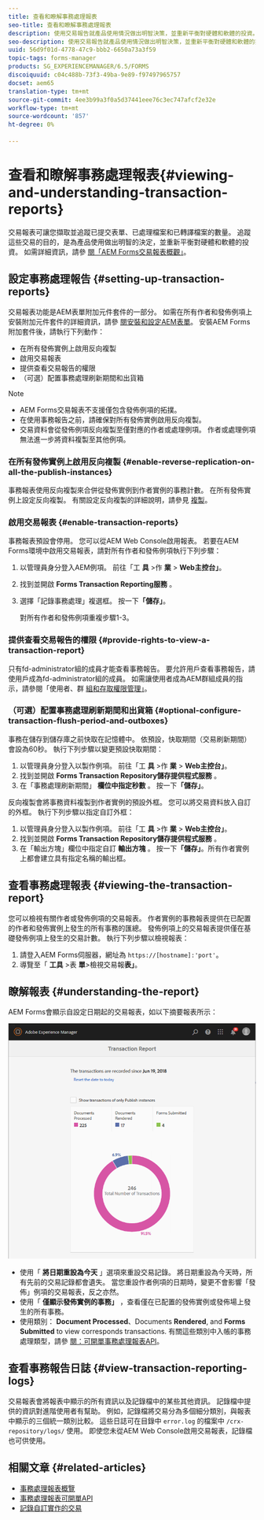 ```yaml
---
title: 查看和瞭解事務處理報表
seo-title: 查看和瞭解事務處理報表
description: 使用交易報告就產品使用情況做出明智決策，並重新平衡對硬體和軟體的投資。
seo-description: 使用交易報告就產品使用情況做出明智決策，並重新平衡對硬體和軟體的投資。
uuid: 56d9f01d-4778-47c9-bbb2-6650a73a3f59
topic-tags: forms-manager
products: SG_EXPERIENCEMANAGER/6.5/FORMS
discoiquuid: c04c488b-73f3-49ba-9e89-f97497965757
docset: aem65
translation-type: tm+mt
source-git-commit: 4ee3b99a3f0a5d37441eee76c3ec747afcf2e32e
workflow-type: tm+mt
source-wordcount: '857'
ht-degree: 0%

---
```



# 查看和瞭解事務處理報表{#viewing-and-understanding-transaction-reports}

交易報表可讓您擷取並追蹤已提交表單、已處理檔案和已轉譯檔案的數量。 追蹤這些交易的目的，是為產品使用做出明智的決定，並重新平衡對硬體和軟體的投資。 如需詳細資訊，請參 [閱「AEM Forms交易報表概觀」](../../forms/using/transaction-reports-overview.md)。

## 設定事務處理報告  {#setting-up-transaction-reports}

交易報表功能是AEM表單附加元件套件的一部分。 如需在所有作者和發佈例項上安裝附加元件套件的詳細資訊，請參 [閱安裝和設定AEM表單](/help/forms/using/installing-configuring-aem-forms-osgi.md)。 安裝AEM Forms附加套件後，請執行下列動作：

* 在所有發佈實例上啟用反向複製
* 啟用交易報表
* 提供查看交易報告的權限
* （可選）配置事務處理刷新期間和出貨箱 [](/help/forms/using/installing-configuring-aem-forms-osgi.md)

>[!NOTE]
>
>* AEM Forms交易報表不支援僅包含發佈例項的拓撲。
>* 在使用事務報告之前，請確保對所有發佈實例啟用反向複製。
>* 交易資料會從發佈例項反向複製至僅對應的作者或處理例項。 作者或處理例項無法進一步將資料複製至其他例項。

>



### 在所有發佈實例上啟用反向複製 {#enable-reverse-replication-on-all-the-publish-instances}

事務報表使用反向複製來合併從發佈實例到作者實例的事務計數。 在所有發佈實例上設定反向複製。 有關設定反向複製的詳細說明，請參見 [複製](/help/sites-deploying/replication.md)。

### 啟用交易報表 {#enable-transaction-reports}

事務報表預設會停用。 您可以從AEM Web Console啟用報表。 若要在AEM Forms環境中啟用交易報表，請對所有作者和發佈例項執行下列步驟：

1. 以管理員身分登入AEM例項。 前往「工 **具** >作 **業** > **Web主控台」**。
1. 找到並開啟 **Forms Transaction Reporting服務** 。
1. 選擇「記錄事務處理」複選框。 按一下&#x200B;**「儲存」**。

   對所有作者和發佈例項重複步驟1-3。

### 提供查看交易報告的權限 {#provide-rights-to-view-a-transaction-report}

只有fd-administrator組的成員才能查看事務報告。 要允許用戶查看事務報告，請使用戶成為fd-administrator組的成員。 如需讓使用者成為AEM群組成員的指示，請參閱「使用者、群 [組和存取權限管理」](/help/sites-administering/user-group-ac-admin.md)。

### （可選）配置事務處理刷新期間和出貨箱 {#optional-configure-transaction-flush-period-and-outboxes}

事務在儲存到儲存庫之前快取在記憶體中。 依預設，快取期間（交易刷新期間）會設為60秒。 執行下列步驟以變更預設快取期間：

1. 以管理員身分登入以製作例項。 前往「工 **具** >作 **業** > **Web主控台」**。
1. 找到並開啟 **Forms Transaction Repository儲存提供程式服務** 。
1. 在「事務處理刷新期間」 **欄位中指定秒數** 。 按一下&#x200B;**「儲存」**。

反向複製會將事務資料複製到作者實例的預設外框。 您可以將交易資料放入自訂的外框。 執行下列步驟以指定自訂外框：

1. 以管理員身分登入以製作例項。 前往「工 **具** >作 **業** > **Web主控台」**。
1. 找到並開啟 **Forms Transaction Repository儲存提供程式服務** 。
1. 在「輸出方塊」欄位中指定自訂 **輸出方塊** 。 按一下&#x200B;**「儲存」**。所有作者實例上都會建立具有指定名稱的輸出框。

## 查看事務處理報表 {#viewing-the-transaction-report}

您可以檢視有關作者或發佈例項的交易報表。 作者實例的事務報表提供在已配置的作者和發佈實例上發生的所有事務的匯總。 發佈例項上的交易報表提供僅在基礎發佈例項上發生的交易計數。 執行下列步驟以檢視報表：

1. 請登入AEM Forms伺服器，網址為 `https://[hostname]:'port'`。
1. 導覽至「 **工具** >表 **單**>檢視交易報&#x200B;**表」**。

## 瞭解報表 {#understanding-the-report}

AEM Forms會顯示自設定日期起的交易報表，如以下摘要報表所示：

![sample-transaction-report-author](assets/sample-transaction-report-author.png)

* 使用「 **將日期重設為今天** 」選項來重設交易記錄。 將日期重設為今天時，所有先前的交易記錄都會遺失。 當您重設作者例項的日期時，變更不會影響「發佈」例項的交易報表，反之亦然。
* 使用「 **僅顯示發佈實例的事務」** ，查看僅在已配置的發佈實例或發佈場上發生的所有事務。
* 使用類別： **Document Processed**、Documents **Rendered**, and **Forms Submitted** to view corresponds transactions. 有關這些類別中入帳的事務處理類型，請參 [閱：可開單事務處理報表API](../../forms/using/transaction-reports-billable-apis.md)。

## 查看事務報告日誌 {#view-transaction-reporting-logs}

交易報表會將報表中顯示的所有資訊以及記錄檔中的某些其他資訊。 記錄檔中提供的資訊對進階使用者有幫助。 例如，記錄檔將交易分為多個細分類別，與報表中顯示的三個統一類別比較。 這些日誌可在目錄中 `error.log` 的檔案中 `/crx-repository/logs/` 使用。 即使您未從AEM Web Console啟用交易報表，記錄檔也可供使用。

## 相關文章 {#related-articles}

* [事務處理報表概覽](../../forms/using/transaction-reports-overview.md)
* [事務處理報表可開單API](../../forms/using/transaction-reports-billable-apis.md)
* [記錄自訂實作的交易](/help/forms/using/record-transaction-custom-implementation.md)

